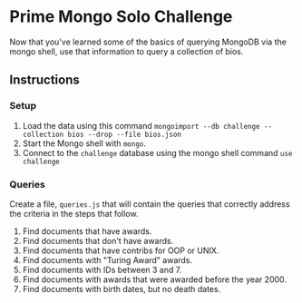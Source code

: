 # Prime Mongo Solo Challenge

Now that you've learned some of the basics of querying MongoDB via the mongo shell, use that information to query a collection of bios.


## Instructions

### Setup

1. Load the data using this command `mongoimport --db challenge --collection bios --drop --file bios.json`
2. Start the Mongo shell with `mongo`.
3. Connect to the `challenge` database using the mongo shell command `use challenge`

### Queries

Create a file, `queries.js` that will contain the queries that correctly address the criteria in the
steps that follow.

1. Find documents that have awards.
2. Find documents that don't have awards.
3. Find documents that have contribs for OOP or UNIX.
4. Find documents with "Turing Award" awards.
5. Find documents with IDs between 3 and 7.
6. Find documents with awards that were awarded before the year 2000.
7. Find documents with birth dates, but no death dates.
